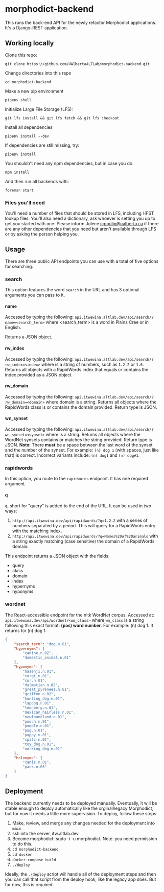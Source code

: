 # morphodict-backend
This runs the back-end API for the newly refactor Morphodict applications.
It's a Django-REST application.

## Working locally
Clone this repo:
```shell
git clone https://github.com/UAlbertaALTLab/morphodict-backend.git
```

Change directories into this repo
```shell
cd morphodict-backend
```

Make a new pip environment
```shell
pipenv shell
```

Initialize Large File Storage (LFS):
```shell
git lfs install && git lfs fetch && git lfs checkout
```

Install all dependencies
```shell
pipenv install --dev
```

If dependencies are still missing, try:
```shell
pipenv install
```

You shouldn't need any npm dependencies, but in case you do:
```shell
npm install
```

And then run all backends with:
```shell
foreman start
```

### Files you'll need
You'll need a number of files that should be stored in LFS, including HFST lookup
files. You'll also need a dictionary, ask whoever is setting you up to 
get you started with one. Please inform Jolene <jcpoulin@ualberta.ca> if 
there are any other dependencies that you need but aren't available through 
LFS or by asking the person helping you.


## Usage
There are three public API endpoints you can use with a total of five options for searching.

### search
This option features the word `search` in the URL and has 3 optional arguments you can pass to it.

#### name
Accessed by typing the following: 
`api.itwewina.altlab.dev/api/search/?name=<search_term>` where <search_term> 
is a word in Plains Cree or in English.

Returns a JSON object.

#### rw_index
Accessed by typing the following: `api.itwewina.altlab.dev/api/search/?rw_index=<index>`
 where <index> is a string of numbers, such as `1.2.2` or `1.6`. Returns 
all objects with a RapidWords index that equals or contains the index provided 
as a JSON object.

#### rw_domain
Accessed by typing the following: 
`api.itwewina.altlab.dev/api/search/?rw_domain=<domain>` where domain is a string. 
Returns all objects where the RapidWords class is or contains the domain provided. 
Return type is JSON.

#### wn_synset
Accessed by typing the following: 
`api.itwewina.altlab.dev/api/search/?wn_synset=<synset>` where <synset> is a string. 
Returns all objects where the WordNet synsets contains or matches the string provided. 
Return type is JSON.
**Note:** There **must** be a space between the last word of the synset and 
the number of the synset. For example: `(n) dog 1` (with spaces, just like that) 
is correct. Incorrect variants include: `(n) dog1` and `(n) dog#1`.

### rapidwords
In this option, you route to the `rapidwords` endpoint. It has one required argument.

#### q
`q`, short for "query" is added to the end of the URL. It can be used in two ways:

1. `http://api.itwewina.dev/api/rapidwords/?q=1.2.2` with a series of numbers separated 
by a period. This will query for a RapidWords entry with the matching index.
2. `http://api.itwewina.dev/api/rapidwords/?q=Names%20of%20animals` with a string exactly matching 
   (case sensitive) the domain of a RapidWords domain.
   
This endpoint returns a JSON object with the fields:
* query
* class
* domain
* index
* hypernyms
* hyponyms

### wordnet
The React-accessible endpoint for the nltk WordNet corpus. Accessed at: 
`api.itwewina.dev/api/wordnet/<wn_class>` where `wn_class` is a string following 
this exact format: **(pos) word number**. For example: (n) dog 1. It returns for (n) dog 1:
```json
{
    "search_term": "dog.n.01",
    "hypernyms": [
        "canine.n.02",
        "domestic_animal.n.01"
    ],
    "hyponyms": [
        "basenji.n.01",
        "corgi.n.01",
        "cur.n.01",
        "dalmatian.n.02",
        "great_pyrenees.n.01",
        "griffon.n.02",
        "hunting_dog.n.01",
        "lapdog.n.01",
        "leonberg.n.01",
        "mexican_hairless.n.01",
        "newfoundland.n.01",
        "pooch.n.01",
        "poodle.n.01",
        "pug.n.01",
        "puppy.n.01",
        "spitz.n.01",
        "toy_dog.n.01",
        "working_dog.n.01"
    ],
    "holonyms": [
        "canis.n.01",
        "pack.n.06"
    ]
}
```

## Deployment
The backend currently needs to be deployed manually. Eventually, it will be 
stable enough to deploy automatically like the orginal/legacy Morphodict, but 
for now it needs a little more supervision. To deploy, follow these steps:
1. Make, review, and merge any changes needed for the deployment into `main`
2. ssh into the server, itw.altlab.dev
3. Become morphodict: sudo -i -u morphodict. Note: you need permission to do this.
4. `cd morphodict-backend`
5. `cd docker`
6. `docker-compose build`
7. `./deploy`

Ideally, the `./deploy` script will handle all of the deployment steps 
and then you can call that script from the deploy hook, like the legacy 
app does. But for now, this is required.
